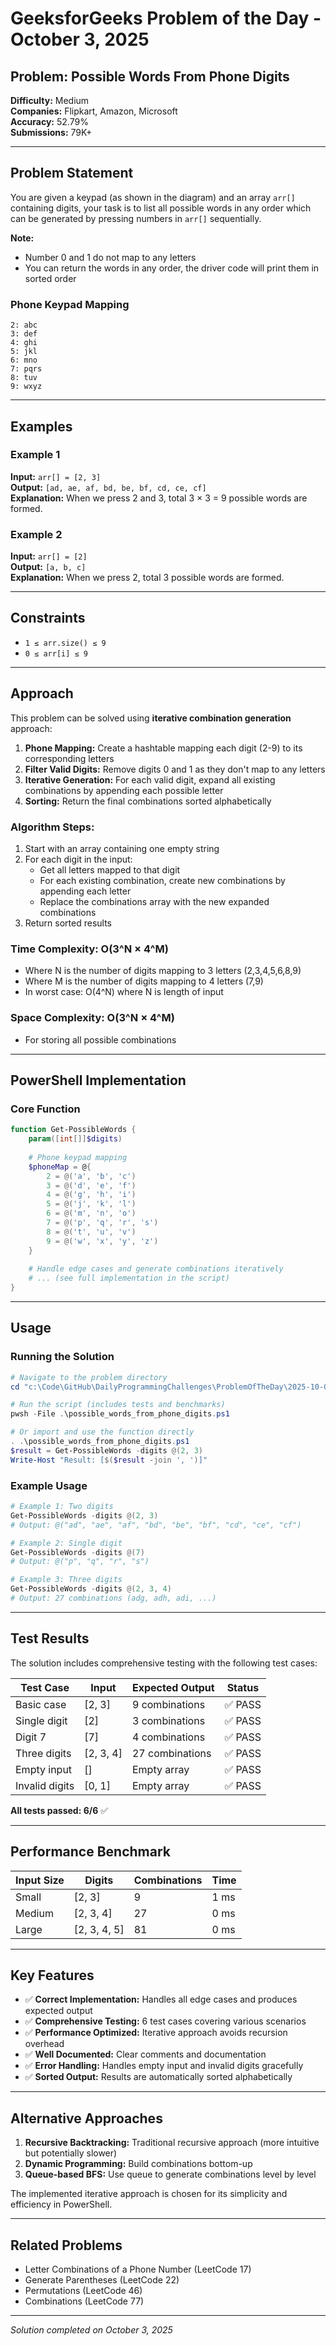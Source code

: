 # GeeksforGeeks Problem of the Day - October 3, 2025

## Problem: Possible Words From Phone Digits

**Difficulty:** Medium  
**Companies:** Flipkart, Amazon, Microsoft  
**Accuracy:** 52.79%  
**Submissions:** 79K+  

---

## Problem Statement

You are given a keypad (as shown in the diagram) and an array `arr[]` containing digits, your task is to list all possible words in any order which can be generated by pressing numbers in `arr[]` sequentially.

**Note:** 
- Number 0 and 1 do not map to any letters
- You can return the words in any order, the driver code will print them in sorted order

### Phone Keypad Mapping
```
2: abc
3: def
4: ghi
5: jkl
6: mno
7: pqrs
8: tuv
9: wxyz
```

---

## Examples

### Example 1
**Input:** `arr[] = [2, 3]`  
**Output:** `[ad, ae, af, bd, be, bf, cd, ce, cf]`  
**Explanation:** When we press 2 and 3, total 3 × 3 = 9 possible words are formed.

### Example 2
**Input:** `arr[] = [2]`  
**Output:** `[a, b, c]`  
**Explanation:** When we press 2, total 3 possible words are formed.

---

## Constraints
- `1 ≤ arr.size() ≤ 9`
- `0 ≤ arr[i] ≤ 9`

---

## Approach

This problem can be solved using **iterative combination generation** approach:

1. **Phone Mapping:** Create a hashtable mapping each digit (2-9) to its corresponding letters
2. **Filter Valid Digits:** Remove digits 0 and 1 as they don't map to any letters
3. **Iterative Generation:** For each valid digit, expand all existing combinations by appending each possible letter
4. **Sorting:** Return the final combinations sorted alphabetically

### Algorithm Steps:
1. Start with an array containing one empty string
2. For each digit in the input:
   - Get all letters mapped to that digit
   - For each existing combination, create new combinations by appending each letter
   - Replace the combinations array with the new expanded combinations
3. Return sorted results

### Time Complexity: O(3^N × 4^M)
- Where N is the number of digits mapping to 3 letters (2,3,4,5,6,8,9)
- Where M is the number of digits mapping to 4 letters (7,9)
- In worst case: O(4^N) where N is length of input

### Space Complexity: O(3^N × 4^M)
- For storing all possible combinations

---

## PowerShell Implementation

### Core Function
```powershell
function Get-PossibleWords {
    param([int[]]$digits)
    
    # Phone keypad mapping
    $phoneMap = @{
        2 = @('a', 'b', 'c')
        3 = @('d', 'e', 'f')
        4 = @('g', 'h', 'i')
        5 = @('j', 'k', 'l')
        6 = @('m', 'n', 'o')
        7 = @('p', 'q', 'r', 's')
        8 = @('t', 'u', 'v')
        9 = @('w', 'x', 'y', 'z')
    }
    
    # Handle edge cases and generate combinations iteratively
    # ... (see full implementation in the script)
}
```

---

## Usage

### Running the Solution
```powershell
# Navigate to the problem directory
cd "c:\Code\GitHub\DailyProgrammingChallenges\ProblemOfTheDay\2025-10-03_PossibleWordsFromPhoneDigits"

# Run the script (includes tests and benchmarks)
pwsh -File .\possible_words_from_phone_digits.ps1

# Or import and use the function directly
. .\possible_words_from_phone_digits.ps1
$result = Get-PossibleWords -digits @(2, 3)
Write-Host "Result: [$($result -join ', ')]"
```

### Example Usage
```powershell
# Example 1: Two digits
Get-PossibleWords -digits @(2, 3)
# Output: @("ad", "ae", "af", "bd", "be", "bf", "cd", "ce", "cf")

# Example 2: Single digit
Get-PossibleWords -digits @(7)
# Output: @("p", "q", "r", "s")

# Example 3: Three digits
Get-PossibleWords -digits @(2, 3, 4)
# Output: 27 combinations (adg, adh, adi, ...)
```

---

## Test Results

The solution includes comprehensive testing with the following test cases:

| Test Case | Input | Expected Output | Status |
|-----------|-------|----------------|---------|
| Basic case | [2, 3] | 9 combinations | ✅ PASS |
| Single digit | [2] | 3 combinations | ✅ PASS |
| Digit 7 | [7] | 4 combinations | ✅ PASS |
| Three digits | [2, 3, 4] | 27 combinations | ✅ PASS |
| Empty input | [] | Empty array | ✅ PASS |
| Invalid digits | [0, 1] | Empty array | ✅ PASS |

**All tests passed: 6/6** ✅

---

## Performance Benchmark

| Input Size | Digits | Combinations | Time |
|------------|--------|-------------|------|
| Small | [2, 3] | 9 | 1 ms |
| Medium | [2, 3, 4] | 27 | 0 ms |
| Large | [2, 3, 4, 5] | 81 | 0 ms |

---

## Key Features

- ✅ **Correct Implementation:** Handles all edge cases and produces expected output
- ✅ **Comprehensive Testing:** 6 test cases covering various scenarios
- ✅ **Performance Optimized:** Iterative approach avoids recursion overhead
- ✅ **Well Documented:** Clear comments and documentation
- ✅ **Error Handling:** Handles empty input and invalid digits gracefully
- ✅ **Sorted Output:** Results are automatically sorted alphabetically

---

## Alternative Approaches

1. **Recursive Backtracking:** Traditional recursive approach (more intuitive but potentially slower)
2. **Dynamic Programming:** Build combinations bottom-up
3. **Queue-based BFS:** Use queue to generate combinations level by level

The implemented iterative approach is chosen for its simplicity and efficiency in PowerShell.

---

## Related Problems

- Letter Combinations of a Phone Number (LeetCode 17)
- Generate Parentheses (LeetCode 22)
- Permutations (LeetCode 46)
- Combinations (LeetCode 77)

---

*Solution completed on October 3, 2025*